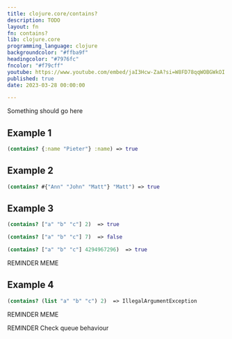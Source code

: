 ```yaml
---
title: clojure.core/contains?
description: TODO
layout: fn
fn: contains?
lib: clojure.core
programming_language: clojure
backgroundcolor: "#ffba9f"
headingcolor: "#7976fc"
fncolor: "#f79cff"
youtube: https://www.youtube.com/embed/jaI3Hcw-ZaA?si=W8FD78qqWOBGWkOI
published: true
date: 2023-03-28 00:00:00

---
```


Something should go here

## Example 1


```clojure
(contains? {:name "Pieter"} :name) => true
```

## Example 2


```clojure
(contains? #{"Ann" "John" "Matt"} "Matt") => true
```


## Example 3


```clojure
(contains? ["a" "b" "c"] 2)  => true
```

```clojure
(contains? ["a" "b" "c"] 7)  => false
```

```clojure
(contains? ["a" "b" "c"] 4294967296)  => true
```

REMINDER MEME

## Example 4

```clojure
(contains? (list "a" "b" "c") 2)  => IllegalArgumentException
```

REMINDER MEME


REMINDER Check queue behaviour
